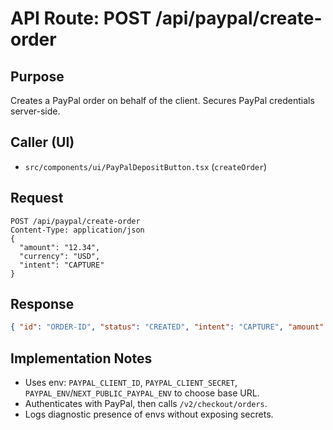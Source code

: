 # API Route: POST /api/paypal/create-order

## Purpose
Creates a PayPal order on behalf of the client. Secures PayPal credentials server-side.

## Caller (UI)
- `src/components/ui/PayPalDepositButton.tsx` (`createOrder`)

## Request
```http
POST /api/paypal/create-order
Content-Type: application/json
{
  "amount": "12.34",
  "currency": "USD",
  "intent": "CAPTURE"
}
```

## Response
```json
{ "id": "ORDER-ID", "status": "CREATED", "intent": "CAPTURE", "amount": "12.34", "currency": "USD" }
```

## Implementation Notes
- Uses env: `PAYPAL_CLIENT_ID`, `PAYPAL_CLIENT_SECRET`, `PAYPAL_ENV`/`NEXT_PUBLIC_PAYPAL_ENV` to choose base URL.
- Authenticates with PayPal, then calls `/v2/checkout/orders`.
- Logs diagnostic presence of envs without exposing secrets.

